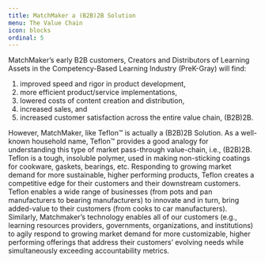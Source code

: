 ```yaml
---
title: MatchMaker a (B2B)2B Solution
menu: The Value Chain
icon: blocks
ordinal: 5
---
```

MatchMaker’s early B2B customers, Creators and Distributors of Learning Assets in the Competency-Based Learning Industry (PreK-Gray) will find:
1. improved speed and rigor in product development,
2. more efficient product/service implementations, 
3. lowered costs of content creation and distribution,
4. increased sales, and
5. increased customer satisfaction across the entire value chain, (B2B)2B.<br/>

However, MatchMaker, like Teflon™ is actually a (B2B)2B Solution. As a well-known household name, Teflon™ provides a good analogy for understanding this type of market pass-through value-chain, i.e., (B2B)2B. Teflon is a tough, insoluble polymer, used in making non-sticking coatings for cookware, gaskets, bearings, etc. Responding to growing market demand for more sustainable, higher performing products, Teflon creates a competitive edge for their customers and their downstream customers. Teflon enables  a wide range of businesses (from pots and pan manufacturers to bearing manufacturers) to innovate and in turn, bring added-value to their customers (from cooks to car manufacturers). 
Similarly, Matchmaker’s technology enables all of our customers (e.g., learning resources providers, governments, organizations, and institutions) to agily respond to growing market demand for more customizable, higher performing offerings that address their customers’ evolving needs while simultaneously exceeding accountability metrics.
